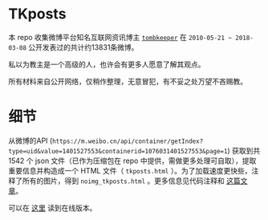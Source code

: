 # TKposts

本 repo 收集微博平台知名互联网资讯博主 [`tombkeeper`](https://m.weibo.cn/u/1401527553) 在 `2010-05-21 ~ 2018-03-08` 公开发表过的共计约13831条微博。

私以为教主是一个高级的人，也许会有更多人愿意了解其观点。

所有材料来自公开网络，仅稍作整理，无意冒犯，有不妥之处万望不吝赐教。

# 细节

从微博的API  (`https://m.weibo.cn/api/container/getIndex?type=uid&value=1401527553&containerid=1076031401527553&page=1`)  获取到共 1542 个 json 文件（已作为压缩包在 repo 中提供，需做更多处理可自取），提取重要信息并构造成一个 HTML 文件（ `tkposts.html` ）。为了加载速度更快些，注释了所有的图片，得到 `noimg_tkposts.html` 。更多信息见代码注释和 [这篇文章](https://findneo.github.io/2018/03/180309RetrieveWeiboPosts/)。

可以在 [这里](https://findneo.github.io/TKposts/noimg_tkposts.html) 读到在线版本。
